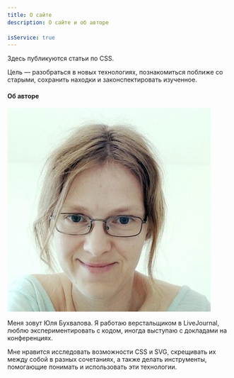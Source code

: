 ```yaml
---
title: О сайте
description: О сайте и об авторе

isService: true
---
```


Здесь публикуются статьи по CSS.

Цель — разобраться в новых технологиях, познакомиться поближе со старыми, сохранить находки и законспектировать изученное.

<h4>Об авторе</h4>

<img src="/assets/img/me.jpeg" class="img-about"/>

Меня зовут Юля Бухвалова. Я работаю верстальщиком в LiveJournal, люблю экспериментировать с кодом, иногда выступаю с докладами на конференциях.

Мне нравится исследовать возможности CSS и SVG, скрещивать их между собой в разных сочетаниях, а также делать инструменты, помогающие понимать и использовать эти технологии.
